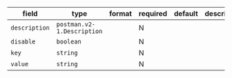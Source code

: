 | field | type | format | required | default | description |
|---|---|---|---|---|---|
| `description` | `postman.v2-1.Description` |  | N |  |  |
| `disable` | `boolean` |  | N |  |
| `key` | `string` |  | N |  |
| `value` | `string` |  | N |  |
